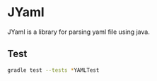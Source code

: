 # JYaml

JYaml is a library for parsing yaml file using java.

## Test

```bash
gradle test --tests *YAMLTest
```
